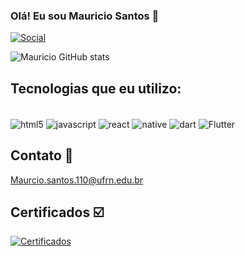 ### Olá! Eu sou Mauricio Santos 🤙

[![Social](https://img.shields.io/badge/Instagram-E4405F?style=for-the-badge&logo=instagram&logoColor=white)](https://www.instagram.com/_mauriciosantoss_/)

![Mauricio GitHub stats](https://github-readme-stats.vercel.app/api?username=MauricioSts&show_icons=true&theme=tokyonight)



## Tecnologias que eu utilizo:
<div style="display: inline_block"><br/>
<img align="center" alt ="html5"src="https://img.shields.io/badge/HTML5-E34F26?style=for-the-badge&logo=html5&logoColor=white"/>
<img align="center" alt ="javascript"src="https://img.shields.io/badge/JavaScript-F7DF1E?style=for-the-badge&logo=javascript&logoColor=black"/>
<img align="center" alt ="react"src="https://img.shields.io/badge/React-20232A?style=for-the-badge&logo=react&logoColor=61DAFB"/>
<img align="center" alt ="native"src="https://img.shields.io/badge/React_Native-20232A?style=for-the-badge&logo=react&logoColor=61DAFB"/>
<img align="center" alt ="dart"src="https://img.shields.io/badge/Dart-0175C2?style=for-the-badge&logo=dart&logoColor=white"/>
<img align="center" alt ="Flutter"src="https://img.shields.io/badge/Flutter-02569B?style=for-the-badge&logo=flutter&logoColor=white"/>
</div>

## Contato 📧
Maurcio.santos.110@ufrn.edu.br

## Certificados ☑️
[![Certificados](https://img.shields.io/badge/Certificados-FF5722?style=for-the-badge&logo=blogger&logoColor=white)](https://cursos.alura.com.br/user/mauricio-santos-110/fullCertificate/52f6fbf11496e4aa915a7f86903133c0)
